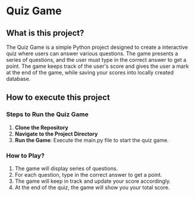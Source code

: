 # Quiz Game

## What is this project?

The Quiz Game is a simple Python project designed to create a interactive quiz where users can answer various questions. The game presents a series of questions, and the user must type in the correct answer to get a point. The game keeps track of the user's score and gives the user a mark at the end of the game, while saving your scores into locally created database.

## How to execute this project

### Steps to Run the Quiz Game

1. **Clone the Repository**
2. **Navigate to the Project Directory**
3. **Run the Game**: Execute the main.py file to start the quiz game.

### How to Play?
1. The game will display series of questions.
2. For each question, type in the correct answer to get a point.
3. The game will keep in track and update your score accordingly.
4. At the end of the quiz, the game will show you your total score.